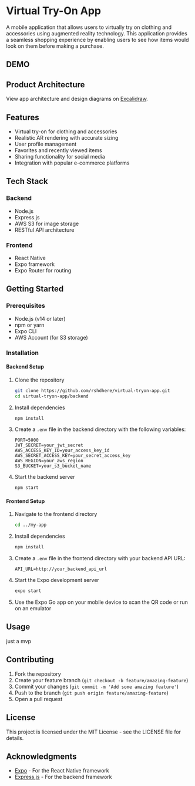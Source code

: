 # Virtual Try-On App

A mobile application that allows users to virtually try on clothing and accessories using augmented reality technology. This application provides a seamless shopping experience by enabling users to see how items would look on them before making a purchase.

## DEMO



## Product Architecture

View app architecture and design diagrams on [Excalidraw](https://excalidraw.com/#json=O1KQ_5Pl47h6cMlGf56P8,M4zHHwGfHlf24BbVPdOOww).

## Features

- Virtual try-on for clothing and accessories
- Realistic AR rendering with accurate sizing
- User profile management
- Favorites and recently viewed items
- Sharing functionality for social media
- Integration with popular e-commerce platforms

## Tech Stack

### Backend
- Node.js
- Express.js
- AWS S3 for image storage
- RESTful API architecture

### Frontend
- React Native
- Expo framework
- Expo Router for routing

## Getting Started

### Prerequisites
- Node.js (v14 or later)
- npm or yarn
- Expo CLI
- AWS Account (for S3 storage)

### Installation

#### Backend Setup
1. Clone the repository
   ```bash
   git clone https://github.com/rshdhere/virtual-tryon-app.git
   cd virtual-tryon-app/backend
   ```

2. Install dependencies
   ```bash
   npm install
   ```

3. Create a `.env` file in the backend directory with the following variables:
   ```
   PORT=5000
   JWT_SECRET=your_jwt_secret
   AWS_ACCESS_KEY_ID=your_access_key_id
   AWS_SECRET_ACCESS_KEY=your_secret_access_key
   AWS_REGION=your_aws_region
   S3_BUCKET=your_s3_bucket_name
   ```

4. Start the backend server
   ```bash
   npm start
   ```

#### Frontend Setup
1. Navigate to the frontend directory
   ```bash
   cd ../my-app
   ```

2. Install dependencies
   ```bash
   npm install
   ```

3. Create a `.env` file in the frontend directory with your backend API URL:
   ```
   API_URL=http://your_backend_api_url
   ```

4. Start the Expo development server
   ```bash
   expo start
   ```

5. Use the Expo Go app on your mobile device to scan the QR code or run on an emulator

## Usage

just a mvp


## Contributing

1. Fork the repository
2. Create your feature branch (`git checkout -b feature/amazing-feature`)
3. Commit your changes (`git commit -m 'Add some amazing feature'`)
4. Push to the branch (`git push origin feature/amazing-feature`)
5. Open a pull request

## License

This project is licensed under the MIT License - see the LICENSE file for details.

## Acknowledgments

- [Expo](https://expo.dev/) - For the React Native framework
- [Express.js](https://expressjs.com/) - For the backend framework

